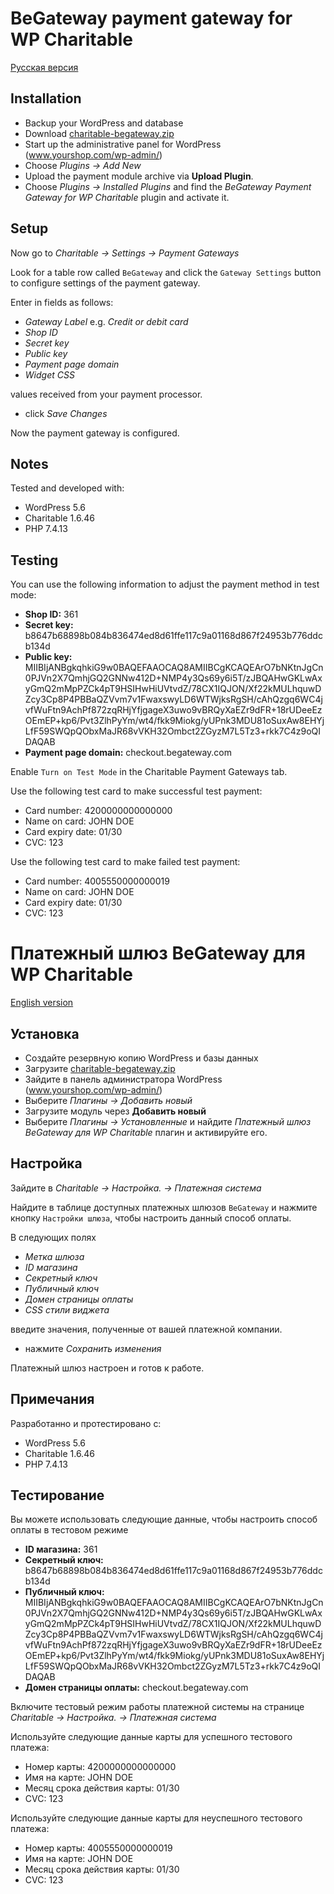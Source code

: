 # BeGateway payment gateway for WP Charitable

[Русская версия](#ru)

## Installation

  * Backup your WordPress and database
  * Download [charitable-begateway.zip](https://github.com/beGateway/charitable-begateway-payment-gateway/blob/master/charitable-begateway.zip?raw=true)
  * Start up the administrative panel for WordPress (www.yourshop.com/wp-admin/)
  * Choose _Plugins → Add New_
  * Upload the payment module archive via **Upload Plugin**.
  * Choose _Plugins → Installed Plugins_ and find the _BeGateway Payment Gateway for WP Charitable_ plugin and activate it.

## Setup

Now go to _Charitable → Settings → Payment Gateways_

Look for a table row called `BeGateway` and click the `Gateway Settings` button to configure settings of the payment gateway.

Enter in fields as follows:

  * _Gateway Label_ e.g. _Credit or debit card_
  * _Shop ID_
  * _Secret key_
  * _Public key_
  * _Payment page domain_
  * _Widget CSS_

values received from your payment processor.

  * click _Save Changes_

Now the payment gateway is configured.

## Notes

Tested and developed with:

  * WordPress 5.6
  * Charitable 1.6.46
  * PHP 7.4.13

## Testing

You can use the following information to adjust the payment method in test mode:

  * __Shop ID:__ 361
  * __Secret key:__ b8647b68898b084b836474ed8d61ffe117c9a01168d867f24953b776ddcb134d
  * __Public key:__ MIIBIjANBgkqhkiG9w0BAQEFAAOCAQ8AMIIBCgKCAQEArO7bNKtnJgCn0PJVn2X7QmhjGQ2GNNw412D+NMP4y3Qs69y6i5T/zJBQAHwGKLwAxyGmQ2mMpPZCk4pT9HSIHwHiUVtvdZ/78CX1IQJON/Xf22kMULhquwDZcy3Cp8P4PBBaQZVvm7v1FwaxswyLD6WTWjksRgSH/cAhQzgq6WC4jvfWuFtn9AchPf872zqRHjYfjgageX3uwo9vBRQyXaEZr9dFR+18rUDeeEzOEmEP+kp6/Pvt3ZlhPyYm/wt4/fkk9Miokg/yUPnk3MDU81oSuxAw8EHYjLfF59SWQpQObxMaJR68vVKH32Ombct2ZGyzM7L5Tz3+rkk7C4z9oQIDAQAB
  * __Payment page domain:__ checkout.begateway.com

Enable `Turn on Test Mode` in the Charitable Payment Gateways tab.

Use the following test card to make successful test payment:

  * Card number: 4200000000000000
  * Name on card: JOHN DOE
  * Card expiry date: 01/30
  * CVC: 123

Use the following test card to make failed test payment:

  * Card number: 4005550000000019
  * Name on card: JOHN DOE
  * Card expiry date: 01/30
  * CVC: 123

# Платежный шлюз BeGateway для WP Charitable

[English version](#en)

## Установка

  * Создайте резервную копию WordPress и базы данных
  * Загрузите [charitable-begateway.zip](https://github.com/beGateway/charitable-begateway-payment-gateway/blob/master/charitable-begateway.zip?raw=true)
  * Зайдите в панель администратора WordPress (www.yourshop.com/wp-admin/)
  * Выберите _Плагины → Добавить новый_
  * Загрузите модуль через **Добавить новый**
  * Выберите _Плагины → Установленные_ и найдите _Платежный шлюз BeGateway для WP Charitable_ плагин и активируйте его.

## Настройка

Зайдите в _Charitable → Настройка. → Платежная система_

Найдите в таблице доступных платежных шлюзов `BeGateway` и нажмите кнопку `Настройки шлюза`, чтобы настроить данный способ оплаты.

В следующих полях

  * _Метка шлюза_
  * _ID магазина_
  * _Секретный ключ_
  * _Публичный ключ_
  * _Домен страницы оплаты_
  * _CSS стили виджета_

введите значения, полученные от вашей платежной компании.

  * нажмите _Сохранить изменения_

Платежный шлюз настроен и готов к работе.

## Примечания

Разработанно и протестировано с:

  * WordPress 5.6
  * Charitable 1.6.46
  * PHP 7.4.13

## Тестирование

Вы можете использовать следующие данные, чтобы настроить способ оплаты в тестовом режиме

  * __ID магазина:__ 361
  * __Секретный ключ:__ b8647b68898b084b836474ed8d61ffe117c9a01168d867f24953b776ddcb134d
  * __Публичный ключ:__ MIIBIjANBgkqhkiG9w0BAQEFAAOCAQ8AMIIBCgKCAQEArO7bNKtnJgCn0PJVn2X7QmhjGQ2GNNw412D+NMP4y3Qs69y6i5T/zJBQAHwGKLwAxyGmQ2mMpPZCk4pT9HSIHwHiUVtvdZ/78CX1IQJON/Xf22kMULhquwDZcy3Cp8P4PBBaQZVvm7v1FwaxswyLD6WTWjksRgSH/cAhQzgq6WC4jvfWuFtn9AchPf872zqRHjYfjgageX3uwo9vBRQyXaEZr9dFR+18rUDeeEzOEmEP+kp6/Pvt3ZlhPyYm/wt4/fkk9Miokg/yUPnk3MDU81oSuxAw8EHYjLfF59SWQpQObxMaJR68vVKH32Ombct2ZGyzM7L5Tz3+rkk7C4z9oQIDAQAB
  * __Домен страницы оплаты:__ checkout.begateway.com

Включите тестовый режим работы платежной системы на странице _Charitable → Настройка. → Платежная система_

Используйте следующие данные карты для успешного тестового платежа:

  * Номер карты: 4200000000000000
  * Имя на карте: JOHN DOE
  * Месяц срока действия карты: 01/30
  * CVC: 123

Используйте следующие данные карты для неуспешного тестового платежа:

  * Номер карты: 4005550000000019
  * Имя на карте: JOHN DOE
  * Месяц срока действия карты: 01/30
  * CVC: 123
